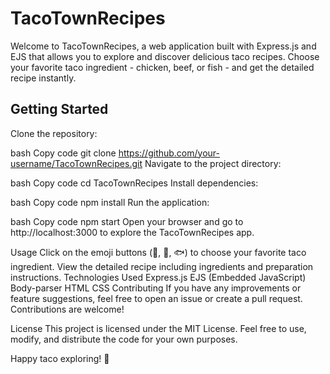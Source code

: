 # TacoTownRecipes
Welcome to TacoTownRecipes, a web application built with Express.js and EJS that allows you to explore and discover delicious taco recipes. Choose your favorite taco ingredient - chicken, beef, or fish - and get the detailed recipe instantly.

## Getting Started
Clone the repository:

bash
Copy code
git clone https://github.com/your-username/TacoTownRecipes.git
Navigate to the project directory:

bash
Copy code
cd TacoTownRecipes
Install dependencies:

bash
Copy code
npm install
Run the application:

bash
Copy code
npm start
Open your browser and go to http://localhost:3000 to explore the TacoTownRecipes app.

Usage
Click on the emoji buttons (🍗, 🥩, 🐟) to choose your favorite taco ingredient.
View the detailed recipe including ingredients and preparation instructions.
Technologies Used
Express.js
EJS (Embedded JavaScript)
Body-parser
HTML
CSS
Contributing
If you have any improvements or feature suggestions, feel free to open an issue or create a pull request. Contributions are welcome!

License
This project is licensed under the MIT License. Feel free to use, modify, and distribute the code for your own purposes.

Happy taco exploring! 🌮
